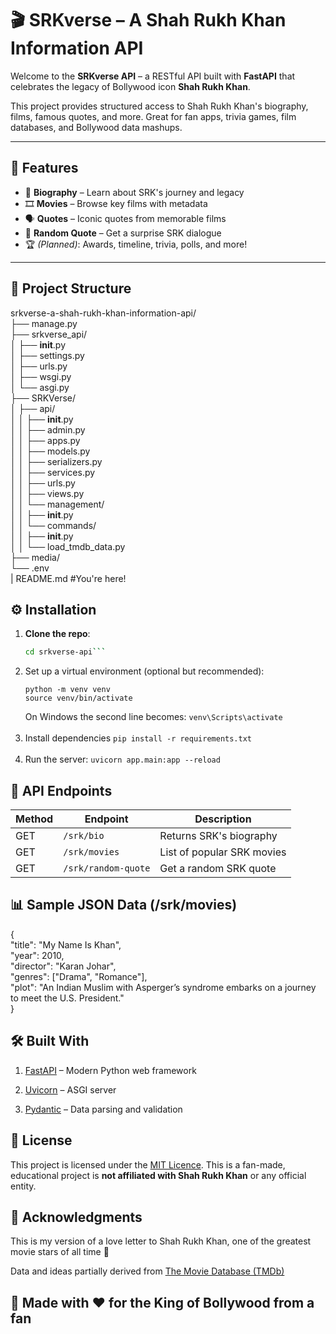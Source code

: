 # 🎬 SRKverse – A Shah Rukh Khan Information API

Welcome to the **SRKverse API** –
a RESTful API built with **FastAPI** that celebrates the legacy of Bollywood icon **Shah Rukh Khan**.

This project provides structured access to Shah Rukh Khan's biography, films, famous quotes, and more.
Great for fan apps, trivia games, film databases, and Bollywood data mashups.

---

## 🚀 Features

- 📜 **Biography** – Learn about SRK's journey and legacy
- 🎞️ **Movies** – Browse key films with metadata
- 🗣️ **Quotes** – Iconic quotes from memorable films
- 🎯 **Random Quote** – Get a surprise SRK dialogue
- 🏆 *(Planned)*: Awards, timeline, trivia, polls, and more!

---

## 📁 Project Structure

srkverse-a-shah-rukh-khan-information-api/ <br>
├── manage.py  <br>
├── srkverse_api/ <br>
│   ├── __init__.py <br>
│   ├── settings.py <br>
│   ├── urls.py <br>
│   ├── wsgi.py <br>
│   └── asgi.py <br>
├── SRKVerse/ <br>
│   ├── api/ <br>
│   │   ├── __init__.py <br>
│   │   ├── admin.py <br>
│   │   ├── apps.py <br>
│   │   ├── models.py <br>
│   │   ├── serializers.py <br>
│   │   ├── services.py <br>
│   │   ├── urls.py <br>
│   │   ├── views.py <br>
│   │   └── management/ <br>
│   │       ├── __init__.py <br>
│   │       └── commands/ <br>
│   │           ├── __init__.py <br>
│   │           └── load_tmdb_data.py <br>
├── media/ <br>
└── .env <br>
| README.md #You're here!

## ⚙️ Installation

1. **Clone the repo**:
    ```bash git clone https://gitlab.com/RoyTrina/srkverse-api.git 
    cd srkverse-api```

2. Set up a virtual environment (optional but recommended):
   ```
   python -m venv venv
   source venv/bin/activate
   ```
   On Windows the second line becomes: ```venv\Scripts\activate```
   <br>
   <br>
3. Install dependencies
   ```pip install -r requirements.txt```
   <br>
   <br>
4. Run the server:
   ```uvicorn app.main:app --reload```

## 📡 API Endpoints

| Method | Endpoint            | Description                |
|--------|---------------------|----------------------------|
| GET    | `/srk/bio`          | Returns SRK's biography    |
| GET    | `/srk/movies`       | List of popular SRK movies |
| GET    | `/srk/random-quote` | Get a random SRK quote     |

## 📊 Sample JSON Data (/srk/movies)

{ <br>
"title": "My Name Is Khan", <br>
"year": 2010, <br>
"director": "Karan Johar", <br>
"genres": ["Drama", "Romance"], <br>
"plot": "An Indian Muslim with Asperger’s syndrome embarks on a journey to meet the U.S. President."
<br>
}

## 🛠️ Built With

1. [FastAPI](https://fastapi.tiangolo.com/) – Modern Python web framework

2. [Uvicorn](https://www.uvicorn.org/) – ASGI server

3. [Pydantic](https://docs.pydantic.dev/) – Data parsing and validation

## 📌 License

This project is licensed under the [MIT Licence](LICENSE).
This is a fan-made, educational project is **not affiliated with Shah Rukh Khan** or any official entity.

## 🙏 Acknowledgments

This is my version of a love letter to Shah Rukh Khan, one of the greatest movie stars of all time 🌟

Data and ideas partially derived from [The Movie Database (TMDb)](https://www.themoviedb.org/)

## 👑 Made with ❤️ for the King of Bollywood from a fan